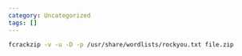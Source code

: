 ```yaml
---
category: Uncategorized
tags: []
---
```

```bash - kali
fcrackzip -v -u -D -p /usr/share/wordlists/rockyou.txt file.zip
```